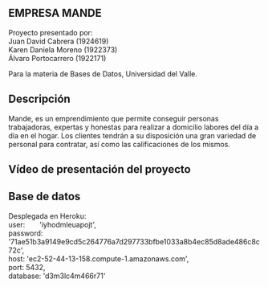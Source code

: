 
## EMPRESA MANDE 

Proyecto presentado por:
<br />Juan David Cabrera   (1924619)
<br />Karen Daniela Moreno  (1922373)
<br />Álvaro Portocarrero   (1922171)

Para la materia de Bases de Datos, Universidad del Valle.

## Descripción
Mande, es un emprendimiento que permite conseguir personas
trabajadoras, expertas y honestas para realizar a domicilio labores del día a día en el hogar.
Los clientes tendrán a su disposición una gran variedad de personal para contratar, así como 
las calificaciones de los mismos.

## Vídeo de presentación del proyecto

## Base de datos
Desplegada en Heroku:
<br />user: &ensp;&ensp;&ensp; 'iyhodmleuapojt',
<br />password: '71ae51b3a9149e9cd5c264776a7d297733bfbe1033a8b4ec85d8ade486c8c72c',
<br />host:     'ec2-52-44-13-158.compute-1.amazonaws.com',
<br />port:      5432,
<br />database: 'd3m3lc4m466r71'
